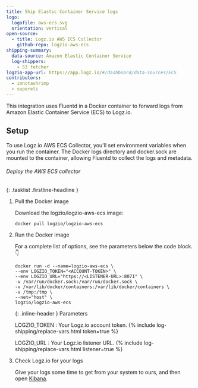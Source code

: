 ```yaml
---
title: Ship Elastic Container Service logs
logo:
  logofile: aws-ecs.svg
  orientation: vertical
open-source:
  - title: Logz.io AWS ECS Collector
    github-repo: logzio-aws-ecs
shipping-summary:
  data-source: Amazon Elastic Container Service
  log-shippers:
    - S3 fetcher
logzio-app-url: https://app.logz.io/#/dashboard/data-sources/ECS
contributors:
  - imnotashrimp
  - supereli
---
```


This integration uses Fluentd in a Docker container to forward logs from Amazon Elastic Container Service (ECS) to Logz.io.

## Setup

To use Logz.io AWS ECS Collector, you'll set environment variables when you run the container.
The Docker logs directory and docker.sock are mounted to the container, allowing Fluentd to collect the logs and metadata.

###### Deploy the AWS ECS collector

{: .tasklist .firstline-headline }
1. Pull the Docker image

    Download the logzio/logzio-aws-ecs image:

    ```shell
    docker pull logzio/logzio-aws-ecs
    ```

2. Run the Docker image

    For a complete list of options, see the parameters below the code block.👇

    ```shell
    docker run -d --name=logzio-aws-ecs \
    --env LOGZIO_TOKEN="<ACCOUNT-TOKEN>" \
    --env LOGZIO_URL="https://<LISTENER-URL>:8071" \
    -v /var/run/docker.sock:/var/run/docker.sock \
    -v /var/lib/docker/containers:/var/lib/docker/containers \
    -v /tmp:/tmp \
    --net="host" \
    logzio/logzio-aws-ecs
    ```

    {: .inline-header }
    Parameters

    LOGZIO_TOKEN <span class="required-param"></span>
    : Your Logz.io account token.
      {% include log-shipping/replace-vars.html token=true %}

    LOGZIO_URL <span class="required-param"></span>
    : Your Logz.io listener URL.
      {% include log-shipping/replace-vars.html listener=true %}

3. Check Logz.io for your logs

    Give your logs some time to get from your system to ours, and then open [Kibana](https://app.logz.io/#/dashboard/kibana).
